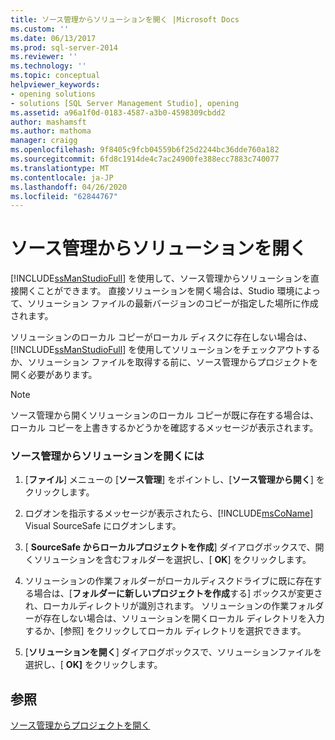 ```yaml
---
title: ソース管理からソリューションを開く |Microsoft Docs
ms.custom: ''
ms.date: 06/13/2017
ms.prod: sql-server-2014
ms.reviewer: ''
ms.technology: ''
ms.topic: conceptual
helpviewer_keywords:
- opening solutions
- solutions [SQL Server Management Studio], opening
ms.assetid: a96a1f0d-0183-4587-a3b0-4598309cbdd2
author: mashamsft
ms.author: mathoma
manager: craigg
ms.openlocfilehash: 9f8405c9fcb04559b6f25d2244bc36dde760a182
ms.sourcegitcommit: 6fd8c1914de4c7ac24900fe388ecc7883c740077
ms.translationtype: MT
ms.contentlocale: ja-JP
ms.lasthandoff: 04/26/2020
ms.locfileid: "62844767"
---
```

# <a name="open-solutions-from-source-control"></a>ソース管理からソリューションを開く
  [!INCLUDE[ssManStudioFull](../includes/ssmanstudiofull-md.md)] を使用して、ソース管理からソリューションを直接開くことができます。 直接ソリューションを開く場合は、Studio 環境によって、ソリューション ファイルの最新バージョンのコピーが指定した場所に作成されます。  
  
 ソリューションのローカル コピーがローカル ディスクに存在しない場合は、[!INCLUDE[ssManStudioFull](../includes/ssmanstudiofull-md.md)] を使用してソリューションをチェックアウトするか、ソリューション ファイルを取得する前に、ソース管理からプロジェクトを開く必要があります。  
  
> [!NOTE]  
>  ソース管理から開くソリューションのローカル コピーが既に存在する場合は、ローカル コピーを上書きするかどうかを確認するメッセージが表示されます。  
  
### <a name="to-open-a-solution-from-source-control"></a>ソース管理からソリューションを開くには  
  
1.  [**ファイル**] メニューの [**ソース管理**] をポイントし、[**ソース管理から開く**] をクリックします。  
  
2.  ログオンを指示するメッセージが表示されたら、[!INCLUDE[msCoName](../includes/msconame-md.md)] Visual SourceSafe にログオンします。  
  
3.  [ **SourceSafe からローカルプロジェクトを作成**] ダイアログボックスで、開くソリューションを含むフォルダーを選択し、[ **OK**] をクリックします。  
  
4.  ソリューションの作業フォルダーがローカルディスクドライブに既に存在する場合は、[**フォルダーに新しいプロジェクトを作成**する] ボックスが変更され、ローカルディレクトリが識別されます。 ソリューションの作業フォルダーが存在しない場合は、ソリューションを開くローカル ディレクトリを入力するか、[参照] をクリックしてローカル ディレクトリを選択できます。  
  
5.  [**ソリューションを開く**] ダイアログボックスで、ソリューションファイルを選択し、[ **OK]** をクリックします。  
  
## <a name="see-also"></a>参照  
 [ソース管理からプロジェクトを開く](../../2014/database-engine/open-projects-from-source-control.md)  
  
  
